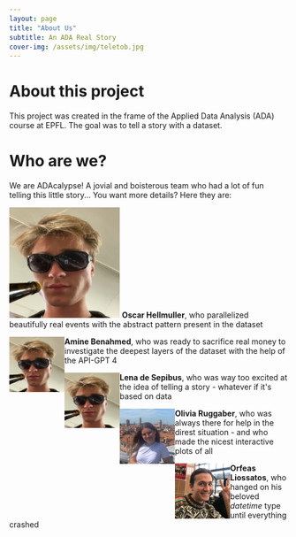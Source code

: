 ```yaml
---
layout: page
title: "About Us"
subtitle: An ADA Real Story
cover-img: /assets/img/teletob.jpg
---
```


# About this project
This project was created in the frame of the Applied Data Analysis (ADA) course at EPFL. The goal was to tell a story with a dataset. 

# Who are we?
We are ADAcalypse! A jovial and boisterous team who had a lot of fun telling this little story... You want more details? Here they are:

<img src="assets/img/oscar_ada3.png" width="200" height="200" />  **Oscar Hellmuller**, who parallelized beautifully real events with the abstract pattern present in the dataset

<img align="left" width="100" height="100" src="/assets/img/oscar_ada3.png">   **Amine Benahmed**, who was ready to sacrifice real money to investigate the deepest layers of the dataset with the help of the API-GPT 4

<img align="left" width="100" height="100" src="assets/img/oscar_ada3.png">   **Lena de Sepibus**, who was way too excited at the idea of telling a story - whatever if it's based on data

<img align="left" width="100" height="100" src="assets/img/olivia_ada.jpeg">   **Olivia Ruggaber**, who was always there for help in the direst situation - and who made the nicest interactive plots of all

<img align="left" width="100" height="100" src="assets/img/orfeas_ada.jpeg">   **Orfeas Liossatos**, who hanged on his beloved _datetime_ type until everything crashed


